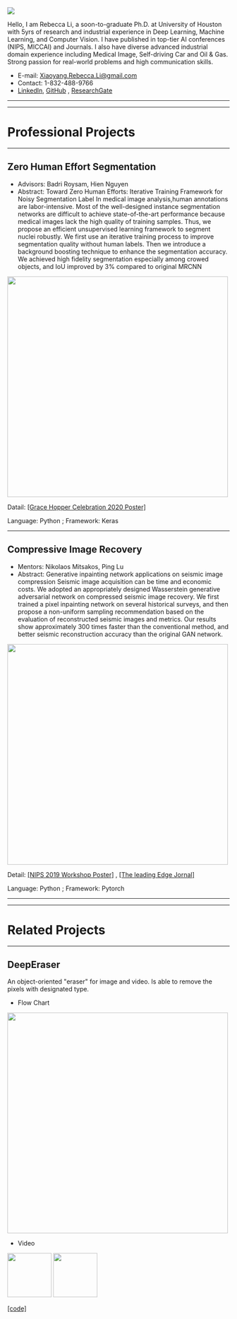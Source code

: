 
<img src="./figures/Rebeccca%20li.jpg" class="inline"/> 

   Hello, I am Rebecca Li, a soon-to-graduate Ph.D. at University of Houston with 5yrs of research and industrial experience in Deep Learning, Machine Learning, and Computer Vision. I have published in top-tier AI conferences (NIPS, MICCAI) and Journals. I also have diverse advanced industrial domain experience including Medical Image, Self-driving Car and Oil & Gas. Strong passion for real-world problems and high communication skills.

- E-mail:   [Xiaoyang.Rebecca.Li@gmail.com](Xiaoyang.Rebecca.Li@gmail.com)         
- Contact: 1-832-488-9766
- [LinkedIn](http://linkedin.com/in/xiaoyang-rebecca-li), [GitHub](http://github.com/Xiaoyang-Rebecca ) ,  [ResearchGate](http://github.com/Xiaoyang-Rebecca ) 

--------------
--------------
# Professional Projects
--------------
## Zero Human Effort Segmentation 

- Advisors: Badri Roysam, Hien Nguyen
- Abstract: Toward Zero Human Efforts: Iterative Training Framework for Noisy Segmentation Label
In medical image analysis,human annotations are labor-intensive. Most of the well-designed instance segmentation networks are difficult to achieve state-of-the-art performance because medical images lack the high quality of training samples. Thus, we propose an efficient unsupervised learning framework to segment nuclei robustly. We first use an iterative training process to improve segmentation quality without human labels. Then we introduce a background boosting technique to enhance the segmentation accuracy. We achieved high fidelity segmentation especially among crowed objects, and IoU improved by 3% compared to original MRCNN


<img src="./figures/Segmentation.PNG"  width="500" class="inline"/>

Datail: [[Grace Hopper Celebration 2020 Poster]](https://www.researchgate.net/publication/342663998_Toward_Zero_Human_Efforts_Iterative_Training_Framework_for_Noisy_Segmentation_Label "Grace Hopper Celebration Poster")

Language: Python      ;   Framework: Keras 

--------------
## Compressive Image Recovery 
- Mentors:  Nikolaos Mitsakos, Ping Lu
- Abstract: Generative inpainting network applications on seismic image compression
Seismic image acquisition can be time and economic costs. We adopted an appropriately designed Wasserstein generative adversarial network on compressed seismic image recovery. We first trained a pixel inpainting network on several historical surveys, and then propose a non-uniform sampling recommendation based on the evaluation of reconstructed seismic images and metrics. Our results show approximately 300 times faster than the conventional method, and better seismic reconstruction accuracy than the original GAN network.

<img src="./figures/Compression.PNG"  width="500" class="inline"/>

Detail: [[NIPS 2019 Workshop Poster]](https://openreview.net/forum?id=Hyleh7hqUH) ,
[[The leading Edge Jornal]](https://www.researchgate.net/publication/337686701_Seismic_compressive_sensing_by_generative_inpainting_network_Toward_an_optimized_acquisition_survey) 

Language: Python      ;   Framework: Pytorch 

--------------
--------------
# Related Projects
--------------
## DeepEraser
An object-oriented "eraser" for image and video. Is able to remove the pixels with designated type.

- Flow Chart 

<img src="https://github.com/Xiaoyang-Rebecca/DeepEraser/blob/master/demos/flowchart.JPG" width="500" class="inline"/>

- Video 
<img src="https://github.com/Xiaoyang-Rebecca/DeepEraser/blob/master/demos/clip1_borded.gif" width="100" class="inline"/>
<img src="https://github.com/Xiaoyang-Rebecca/DeepEraser/blob/master/demos/clip1_erased.gif" width="100" class="inline"/>

[[code]](https://github.com/Xiaoyang-Rebecca/DeepEraser)
